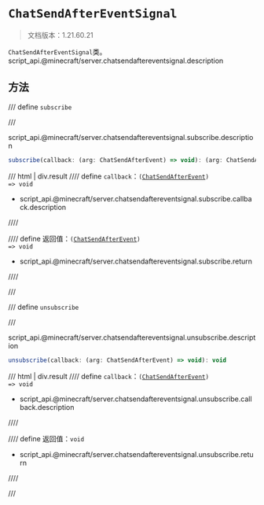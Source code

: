 # `ChatSendAfterEventSignal`

> 文档版本：1.21.60.21

`ChatSendAfterEventSignal`类。script_api.@minecraft/server.chatsendaftereventsignal.description

## 方法

/// define
`subscribe`


///

script_api.@minecraft/server.chatsendaftereventsignal.subscribe.description

```js
subscribe(callback: (arg: ChatSendAfterEvent) => void): (arg: ChatSendAfterEvent) => void
```

/// html | div.result
//// define
`callback`：<code>(<a href="../chatsendafterevent/">ChatSendAfterEvent</a>) =&gt; void</code>

- script_api.@minecraft/server.chatsendaftereventsignal.subscribe.callback.description


////

//// define
返回值：<code>(<a href="../chatsendafterevent/">ChatSendAfterEvent</a>) =&gt; void</code>

- script_api.@minecraft/server.chatsendaftereventsignal.subscribe.return


////

///


/// define
`unsubscribe`


///

script_api.@minecraft/server.chatsendaftereventsignal.unsubscribe.description

```js
unsubscribe(callback: (arg: ChatSendAfterEvent) => void): void
```

/// html | div.result
//// define
`callback`：<code>(<a href="../chatsendafterevent/">ChatSendAfterEvent</a>) =&gt; void</code>

- script_api.@minecraft/server.chatsendaftereventsignal.unsubscribe.callback.description


////

//// define
返回值：`void`

- script_api.@minecraft/server.chatsendaftereventsignal.unsubscribe.return


////

///

